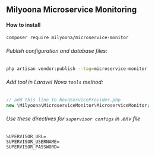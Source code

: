## Milyoona Microservice Monitoring

#### How to install

```bash
composer require milyoona/microservice-monitor
```

###### Publish configuration and database files:

```bash
php artisan vendor:publish --tag=microservice-monitor
```

###### Add tool in Laravel Nova <code>tools</code> method:

```php
// add this line to NovaServiceProvider.php
new \Milyoona\MicroserviceMonitor\MicroserviceMonitor;
```

###### Use these directives for <code>supervisor configs</code> in .env file

```dotenv
SUPERVISOR_URL=
SUPERVISOR_USERNAME=
SUPERVISOR_PASSWORD=
````